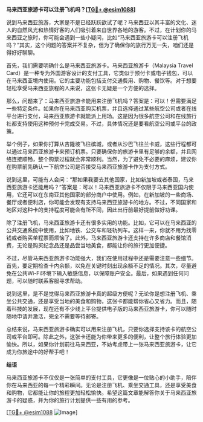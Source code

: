 **马来西亚旅游卡可以注册飞机吗？[[TG💪+ @esim1088](https://t.me/s/esim1088)]**

说到马来西亚旅游，大家是不是已经跃跃欲试了呢？马来西亚以其丰富的文化、迷人的自然风光和热情好客的人们吸引着来自世界各地的游客。不过，在计划你的马来西亚之旅时，你可能会遇到一些小疑问，比如“马来西亚旅游卡可以注册飞机吗？”其实，这个问题的答案并不复杂，但为了确保你的旅行万无一失，咱们还是得好好聊聊。

首先，我们需要明确什么是马来西亚旅游卡。马来西亚旅游卡（Malaysia Travel Card）是一种专为外国游客设计的支付工具，它类似于预付卡或电子钱包，可以在马来西亚境内使用。它的主要功能包括支付交通费用、购物、餐饮等。对于想要轻松享受马来西亚旅程的人来说，这张卡无疑是一个方便的选择。

那么，问题来了：马来西亚旅游卡能用来注册飞机吗？答案是：可以！但需要满足一些特定条件。如果你在马来西亚购买机票，并且选择通过某些航空公司或者在线平台进行支付，马来西亚旅游卡就能派上用场。这是因为很多航空公司和在线旅行社都支持使用这种预付卡完成交易。不过，具体情况还是要看航空公司或平台的政策。

举个例子，如果你打算从吉隆坡飞往槟城，或者从沙巴飞往兰卡威，这些行程都可以通过马来西亚旅游卡来预订机票。只要确保你的旅游卡里有足够的余额，并且网络连接顺畅，整个购票过程就会非常顺利。当然，为了避免不必要的麻烦，建议你在购票前先确认一下航空公司是否接受马来西亚旅游卡作为支付方式。

说到这里，可能有人会问：“那如果我要去其他国家，比如新加坡或者泰国，马来西亚旅游卡还能用吗？”答案是：可以！马来西亚旅游卡不仅限于马来西亚国内使用，它还可以在东南亚其他国家的部分商户中使用。例如，在新加坡的一些商场、餐厅或者便利店，你可能会发现有支持马来西亚旅游卡的地方。不过，不同国家和地区对这种卡的支持程度可能会有所不同，因此出行前最好提前做好功课。

除了注册飞机，马来西亚旅游卡还有很多实用的功能。比如，它可以在马来西亚的公共交通系统中使用，比如地铁、公交车和轻轨列车。这样一来，你就不用为找零钱或者购买单程票而烦恼了。此外，马来西亚旅游卡还支持在许多商店和餐馆消费，无论是购买纪念品还是品尝当地美食，都能让你的旅行更加便捷。

不过，尽管马来西亚旅游卡功能强大，我们在使用过程中还是需要注意一些细节。首先，要定期检查卡内余额，以免在关键时刻出现余额不足的情况。其次，尽量避免在公共Wi-Fi环境下输入敏感信息，以保障账户安全。最后，如果遇到任何问题，可以随时联系客服寻求帮助。

说到这里，是不是觉得马来西亚旅游卡真的超级方便呢？无论你是想注册飞机、乘坐公共交通，还是享受当地的美食和购物，这张卡都能帮你省心又省力。而且，随着科技的发展，现在还有不少线上平台提供电子版的马来西亚旅游卡，你可以随时随地申请并激活，完全不需要等待邮寄。

总结来说，马来西亚旅游卡确实可以用来注册飞机，只要你选择支持该卡的航空公司或平台即可。除此之外，这张卡还能为你带来更多的便利，让整个旅行体验更加愉快。所以，如果你计划前往马来西亚，不妨考虑带上一张马来西亚旅游卡，让它成为你旅途中的好帮手吧！

**结语**

马来西亚旅游卡不仅仅是一张简单的支付工具，它更像是一位贴心的小助手，陪伴你在马来西亚的每一个精彩瞬间。无论是注册飞机、乘坐交通工具，还是享受美食和购物，它都能让你的旅程更加轻松愉快。希望这篇文章能解答你关于马来西亚旅游卡的疑惑，并为你的旅行计划提供一些有用的参考。

[[TG💪+ @esim1088](https://t.me/s/esim1088) ![Image](https://i.postimg.cc/4NQfJmqS/Snipaste-2025-05-13-00-14-12.png)]